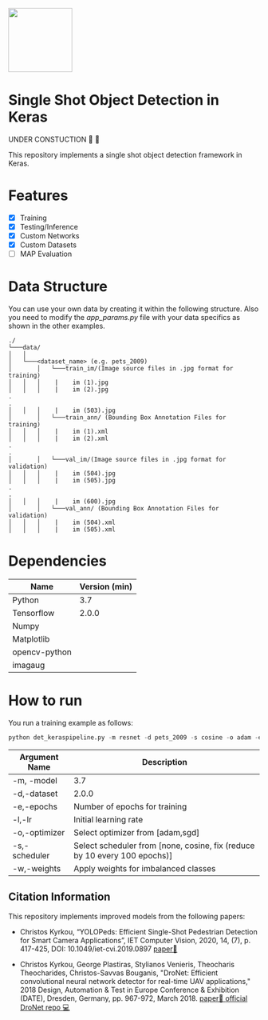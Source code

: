 [<img src="https://lh4.googleusercontent.com/_hWqjOlWzQAkPkgNZAZr6p4KsCHUazyO5zTHcmi5fa1G-iohjwoJzndOwL3IEZ9sJZm8aC2pqO8llGiYyPZhO1LPWfZuhMza_M1lAvDgBxs6ccTK8uQ=w1280" width="128" >](https://www.christoskyrkou.com/research-edge-vision-visual-ai)


# Single Shot Object Detection in Keras
UNDER CONSTUCTION 🚧 :construction_worker:

This repository implements a single shot object detection framework in Keras.

# Features
- [x] Training
- [x] Testing/Inference
- [x] Custom Networks
- [x] Custom Datasets
- [ ] MAP Evaluation

# Data Structure
You can use your own data by creating it within the following structure. Also you need to modify the *app_params.py* file with your data specifics as shown in the other examples.

```
./
└───data/
│   │
│   └───<dataset_name> (e.g. pets_2009)
│       │   └───train_im/(Image source files in .jpg format for training)
│   │   │    |    im (1).jpg
│   │   │    |    im (2).jpg
.
.
│   │   │    |    im (503).jpg
│       │   └───train_ann/ (Bounding Box Annotation Files for training)
│   │   │    |    im (1).xml
│   │   │    |    im (2).xml
.
.
│       │   └───val_im/(Image source files in .jpg format for validation)
│   │   │    |    im (504).jpg
│   │   │    |    im (505).jpg
.
.
│   │   │    |    im (600).jpg
│       │   └───val_ann/ (Bounding Box Annotation Files for validation)
│   │   │    |    im (504).xml
│   │   │    |    im (505).xml
```

# Dependencies

| Name | Version (min) |
| ------------- | ------------- |
| Python | 3.7  |
| Tensorflow | 2.0.0 |
| Numpy |   |
| Matplotlib |   |
| opencv-python |   |
| imagaug |   |

# How to run

You run a training example as follows:
```python
python det_keraspipeline.py -m resnet -d pets_2009 -s cosine -o adam -e 200 -lr 0.001
```
| Argument Name | Description |
| ------------- | ------------- |
| -m, -model | 3.7  |
| -d,-dataset | 2.0.0 |
| -e,-epochs | Number of epochs for training |
| -l,-lr | Initial learning rate |
| -o,-optimizer | Select optimizer from [adam,sgd]  |
| -s,-scheduler | Select scheduler from [none, cosine, fix (reduce by 10 every 100 epochs)] |
| -w,-weights | Apply weights for imbalanced classes |

## Citation Information
This repository implements improved models from the following papers:

- Christos Kyrkou, “YOLOPeds: Efficient Single-Shot Pedestrian Detection for Smart Camera Applications”, IET Computer Vision, 2020, 14, (7), p. 417-425, DOI: 10.1049/iet-cvi.2019.0897 [paper📜 ](https://digital-library.theiet.org/content/journals/10.1049/iet-cvi.2019.0897)

- Christos Kyrkou, George Plastiras, Stylianos Venieris, Theocharis Theocharides, Christos-Savvas Bouganis, "DroNet: Efficient convolutional neural network detector for real-time UAV applications," 2018 Design, Automation & Test in Europe Conference & Exhibition (DATE), Dresden, Germany, pp. 967-972, March 2018.  [paper📜 ](https://ieeexplore.ieee.org/document/8342149/) [official DroNet repo 💻 ](https://github.com/gplast/DroNet)
